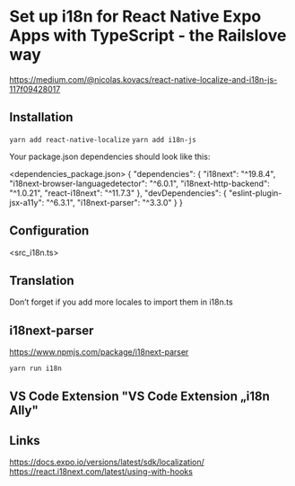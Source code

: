 # Set up i18n for React Native Expo Apps with TypeScript - the Railslove way

https://medium.com/@nicolas.kovacs/react-native-localize-and-i18n-js-117f09428017

## Installation

`yarn add react-native-localize`
`yarn add i18n-js`

Your package.json dependencies should look like this:

<dependencies_package.json>
{
  "dependencies": {
    "i18next": "^19.8.4",
    "i18next-browser-languagedetector": "^6.0.1",
    "i18next-http-backend": "^1.0.21",
    "react-i18next": "^11.7.3"
  },
  "devDependencies": {
    "eslint-plugin-jsx-a11y": "^6.3.1",
    "i18next-parser": "^3.3.0"
  }
}


## Configuration

<src_i18n.ts>



## Translation

Don’t forget if you add more locales to import them in i18n.ts


## i18next-parser
https://www.npmjs.com/package/i18next-parser

`yarn run i18n`




## VS Code Extension "VS Code Extension „i18n Ally"


## Links
https://docs.expo.io/versions/latest/sdk/localization/
https://react.i18next.com/latest/using-with-hooks
